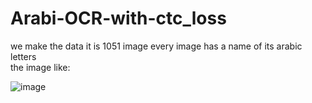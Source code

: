 # Arabi-OCR-with-ctc_loss

we make the data it is 1051 image every image has a name of its arabic letters                                          
the image like:


![image](https://user-images.githubusercontent.com/81778920/113363140-f4bb4d00-9304-11eb-8e78-79d0de4181f7.png)





